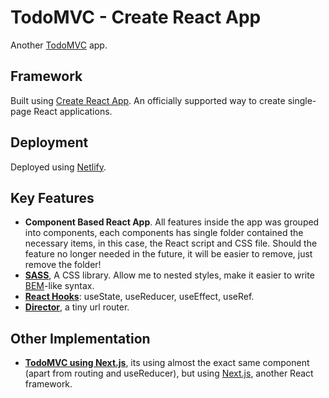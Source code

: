 # TodoMVC - Create React App

Another [TodoMVC](http://todomvc.com/) app.

## Framework
Built using [Create React App](https://facebook.github.io/create-react-app/). An officially supported way to create single-page React applications.

## Deployment
Deployed using [Netlify](https://www.netlify.com/).

## Key Features
* **Component Based React App**. All features inside the app was grouped into components, each components has single folder contained the necessary items, in this case, the React script and CSS file. Should the feature no longer needed in the future, it will be easier to remove, just remove the folder!
* [**SASS**](https://sass-lang.com/), A CSS library. Allow me to nested styles, make it easier to write [BEM](http://getbem.com/)-like syntax.
* [**React Hooks**](https://reactjs.org/docs/hooks-intro.html): useState, useReducer, useEffect, useRef.
* [**Director**](https://github.com/flatiron/director), a tiny url router.

## Other Implementation
* [**TodoMVC using Next.js**](https://github.com/hazmi/todomvc-nextjs), its using almost the exact same component (apart from routing and useReducer), but using [Next.js](https://nextjs.org/), another React framework.
